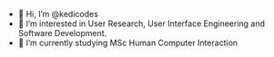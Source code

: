 - 👋 Hi, I’m @kedicodes
- 👀 I’m interested in User Research, User Interface Engineering and Software Development.
- 🌱 I’m currently studying MSc Human Computer Interaction


<!---
kedicodes/kedicodes is a ✨ special ✨ repository because its `README.md` (this file) appears on your GitHub profile.
You can click the Preview link to take a look at your changes.
--->
